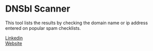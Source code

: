# DNSbl Scanner
This tool lists the results by checking the domain name or ip address entered on popular spam checklists.

<a href="https://www.linkedin.com/in/irfan-ko%C3%A7ak-5333bb60/">Linkedin</a></br>
<a href="https://sigmateknoloji.com.tr">Website</a>

